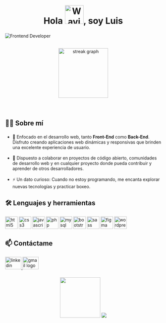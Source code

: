 <h1 align="center">Hola 
  <img src="https://raw.githubusercontent.com/Tarikul-Islam-Anik/Animated-Fluent-Emojis/master/Emojis/Hand%20gestures/Waving%20Hand%20Medium-Light%20Skin%20Tone.png" alt="Waving Hand Medium-Light Skin Tone" width="60" height="60" />, 
  soy Luis</h1>

###

![Frontend Developer](https://github.com/user-attachments/assets/598b4648-415a-4ea9-9573-19d1bd5d75ba)

<br clear="both">
<div align="center">
  <img src="https://streak-stats.demolab.com?user=LuisChicaizaDev&locale=es&mode=daily&theme=slateorange&hide_border=false&border_radius=8&order=3" height="160" alt="streak graph"  />
<!-- <img src="https://github-readme-stats.vercel.app/api/top-langs?username=LuisChicaizaDev&locale=es&hide_title=false&layout=compact&card_width=320&langs_count=6&theme=slateorange&hide_border=false&order=2" height="160" alt="languages graph"  />  -->
</div>

###
<br />
<h2 align="left">👨‍💻  Sobre mí</h2>

###

<ul align="left">
  <li> 🎯 Enfocado en el desarrollo web, tanto <b>Front-End</b> como <b>Back-End</b>. Disfruto creando aplicaciones web dinámicas y responsivas que brinden una excelente experiencia de usuario. </li>
  <br>
  <li> 🤝 Dispuesto a colaborar en proyectos de código abierto, comunidades de desarrollo web y en cualquier proyecto donde pueda contribuir y aprender de otros desarrolladores. </li>
  <br>
  <li>⚡ Un dato curioso: Cuando no estoy programando, me encanta explorar nuevas tecnologías y practicar boxeo. </li>
</ul>

###
<h2 align="left">🛠 Lenguajes y herramientas</h2>

###

<div>

  <img src="https://cdn.jsdelivr.net/gh/devicons/devicon/icons/html5/html5-original.svg" height="40" alt="html5 logo"  />
  
  <img src="https://cdn.jsdelivr.net/gh/devicons/devicon/icons/css3/css3-original.svg" height="40" alt="css3 logo"  />

  <img src="https://cdn.jsdelivr.net/gh/devicons/devicon/icons/javascript/javascript-original.svg" height="40" alt="javascript logo"  />
  
  <img src="https://cdn.jsdelivr.net/gh/devicons/devicon/icons/php/php-original.svg" height="40" alt="php logo"  />
  
  <img src="https://cdn.jsdelivr.net/gh/devicons/devicon/icons/mysql/mysql-original.svg" height="40" alt="mysql logo"  />
  
  <img src="https://cdn.jsdelivr.net/gh/devicons/devicon/icons/bootstrap/bootstrap-original.svg" height="40" alt="bootstrap logo"  />
  
  <img src="https://cdn.jsdelivr.net/gh/devicons/devicon/icons/sass/sass-original.svg" height="40" alt="sass logo"  />
  
  <img src="https://cdn.jsdelivr.net/gh/devicons/devicon/icons/figma/figma-original.svg" height="40" alt="figma logo"  />
  
  <img src="https://cdn.jsdelivr.net/gh/devicons/devicon/icons/wordpress/wordpress-original.svg" height="40" alt="wordpress logo"  />
</div>

###

<h2 align="left">📫   Contáctame</h2>

###

<div align="left">
  <a href="https://www.linkedin.com/in/chicaiza-luis" target="_blank">
    <img src="https://raw.githubusercontent.com/maurodesouza/profile-readme-generator/master/src/assets/icons/social/linkedin/default.svg" width="52" height="40" alt="linkedin logo"  />
  </a>
  <a href="mailto:luis97chicaiza@gmail.com" target="_blank">
    <img src="https://raw.githubusercontent.com/maurodesouza/profile-readme-generator/master/src/assets/icons/social/gmail/default.svg" width="52" height="40" alt="gmail logo"  />
  </a>
</div>

###

<div align="center">
  <img src="https://github.com/user-attachments/assets/f7c62d27-73c0-4814-9e13-1db27bafcc8b" width ="130"  height="130"/>
  <img src="https://visitor-badge.laobi.icu/badge?page_id=LuisChicaizaDev.LuisChicaizaDev&"  />
</div>

###
